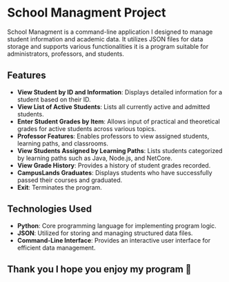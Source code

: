 # School Managment Project 

School Managment is a command-line application I designed to manage student information and academic data. It utilizes JSON files for data storage and supports various functionalities it is a program suitable for administrators, professors, and students.

## Features

- **View Student by ID and Information**: Displays detailed information for a student based on their ID.
- **View List of Active Students**: Lists all currently active and admitted students.
- **Enter Student Grades by Item**: Allows input of practical and theoretical grades for active students across various topics.
- **Professor Features**: Enables professors to view assigned students, learning paths, and classrooms.
- **View Students Assigned by Learning Paths**: Lists students categorized by learning paths such as Java, Node.js, and NetCore.
- **View Grade History**: Provides a history of student grades recorded.
- **CampusLands Graduates**: Displays students who have successfully passed their courses and graduated.
- **Exit**: Terminates the program.

## Technologies Used

- **Python**: Core programming language for implementing program logic.
- **JSON**: Utilized for storing and managing structured data files.
- **Command-Line Interface**: Provides an interactive user interface for efficient data management.

  

## Thank you  I hope you enjoy my program 💖


